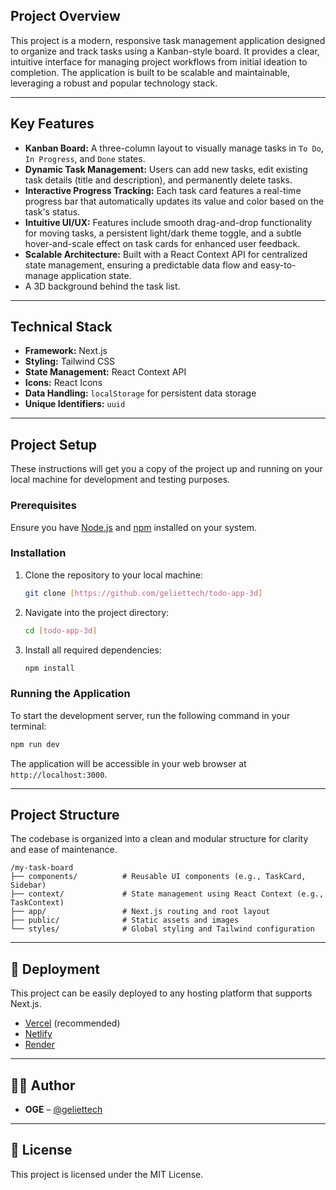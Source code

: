 ## Project Overview

This project is a modern, responsive task management application designed to organize and track tasks using a Kanban-style board. It provides a clear, intuitive interface for managing project workflows from initial ideation to completion. The application is built to be scalable and maintainable, leveraging a robust and popular technology stack.

-----

## Key Features

  * **Kanban Board:** A three-column layout to visually manage tasks in `To Do`, `In Progress`, and `Done` states.
  * **Dynamic Task Management:** Users can add new tasks, edit existing task details (title and description), and permanently delete tasks.
  * **Interactive Progress Tracking:** Each task card features a real-time progress bar that automatically updates its value and color based on the task's status.
  * **Intuitive UI/UX:** Features include smooth drag-and-drop functionality for moving tasks, a persistent light/dark theme toggle, and a subtle hover-and-scale effect on task cards for enhanced user feedback.
  * **Scalable Architecture:** Built with a React Context API for centralized state management, ensuring a predictable data flow and easy-to-manage application state.
  * A 3D background behind the task list. 

-----

## Technical Stack

  * **Framework:** Next.js
  * **Styling:** Tailwind CSS
  * **State Management:** React Context API
  * **Icons:** React Icons
  * **Data Handling:** `localStorage` for persistent data storage
  * **Unique Identifiers:** `uuid`

-----

## Project Setup

These instructions will get you a copy of the project up and running on your local machine for development and testing purposes.

### Prerequisites

Ensure you have [Node.js](https://nodejs.org/) and [npm](https://www.npmjs.com/) installed on your system.

### Installation

1.  Clone the repository to your local machine:
    ```bash
    git clone [https://github.com/geliettech/todo-app-3d]
    ```
2.  Navigate into the project directory:
    ```bash
    cd [todo-app-3d]
    ```
3.  Install all required dependencies:
    ```bash
    npm install
    ```

### Running the Application

To start the development server, run the following command in your terminal:

```bash
npm run dev
```

The application will be accessible in your web browser at `http://localhost:3000`.

-----

## Project Structure

The codebase is organized into a clean and modular structure for clarity and ease of maintenance.

```
/my-task-board
├── components/          # Reusable UI components (e.g., TaskCard, Sidebar)
├── context/             # State management using React Context (e.g., TaskContext)
├── app/                 # Next.js routing and root layout
├── public/              # Static assets and images
└── styles/              # Global styling and Tailwind configuration
```

-----

## 🚀 Deployment

This project can be easily deployed to any hosting platform that supports Next.js.

  * [Vercel](https://vercel.com/) (recommended)
  * [Netlify](https://www.netlify.com/)
  * [Render](https://render.com/)

-----

## 👨‍💻 Author

  * **OGE** – [@geliettech](https://github.com/geliettech)

-----

## 📜 License

This project is licensed under the MIT License.

```
```